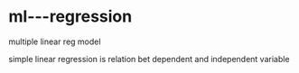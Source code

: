 # ml---regression
multiple linear reg model


simple linear regression is relation bet dependent and independent variable 

